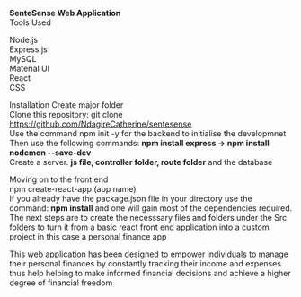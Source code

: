 **SenteSense Web Application**<br>
Tools Used<br>

Node.js<br>
Express.js<br>
MySQL<br>
Material UI<br>
React<br>
CSS

Installation
Create major folder<br>
Clone this repository: git clone https://github.com/NdagireCatherine/sentesense <br>
Use the command npm init -y for the backend to initialise the developmnet<br>
Then use the following commands:
**npm install express -> npm install nodemon --save-dev**<br>
Create a server. **js file, controller folder, route folder** and the database

Moving on to the front end<br>
npm create-react-app (app name)<br>
If you already have the package.json file in your directory use the command: **npm install** and one will gain most of the dependencies required.
The next steps are to create the necesssary files and folders under the Src folders to turn it from a basic react front end application into a custom project in this case a personal finance app

This web application has been designed to empower individuals to manage their personal finances by constantly tracking their income and expenses thus help helping to make informed financial decisions and achieve a higher degree of financial freedom

